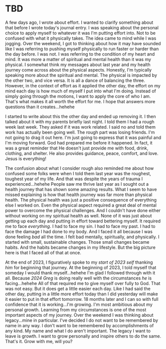 # TBD

A few days ago, I wrote about effort. I wanted to clarify something about that before I wrote today's journal entry. I was speaking about the personal choice to apply myself to whatever it was I'm putting effort into. Not to be confused with what it physically takes. The idea came to mind while I was jogging. Over the weekend, I got to thinking about how it may have sounded like I was referring to pushing myself physically to run faster or harder than the day before. I was not. I was referring to the condition of my heart and mind. It was more a matter of spiritual and mental health than it was my physical. I somewhat think my messages about last year and my health journey come across about the physical aspects. Honestly, I'm typically speaking more about the spiritual and mental. The physical is impacted by the other two, and vice versa. It is all a dance of balancing the three. However, in the context of effort as it applied the other day, the effort on my mind each day is how much of myself I put into what I'm doing. Instead of simply going through the motions, I want to apply the core of who I am. That's what makes it all worth the effort for me. I hope that answers more questions than it creates...hehehe

I started to write about this the other day and ended up removing it. I then talked about it with my parents briefly last night. I told them I had a rough week last week. They asked if it was work related. I said no and told them work has actually been going well. The rough part was losing friends. I'm not going to drag it out here. I'm just going to express that it was painful and I'm moving forward. God had prepared me before it happened. In fact, it was a great reminder that He doesn't just provide me with food, drink, clothing, and shelter. He also provides guidance, peace, comfort, and love. Jesus is everything!

The confusion about what I consider rough also reminded me about how confused some folks were when I told them last year was the roughest, toughest year of my life. And that was despite the years of trauma I experienced...hehehe People saw me thrive last year as I sought out a health journey that has shown some amazing results. What I seem to have missed explaining is how that health journey was far more than physical health. The physical health was just a positive consequence of everything else I worked on. Even the physical aspect required a great deal of mental power to overcome the physical challenges. And I couldn't have done either without working on my spiritual health as well. None of it was just about getting up each day and putting in effort toward bettering myself. It required me to face *everything*. I had to face my sin. I had to face my past. I had to face the damage I had done to my body. And I faced it all because I was done feeling *bad* all the time. I felt bad mentally, spiritually, and physically. I started with small, sustainable changes. Those small changes became habits. And the habits became changes in my lifestyle. But the big picture here is that I faced all of that at once.

At the end of 2023, I figuratively spoke to my *start of 2023 self* thanking *him* for beginning that journey. At the beginning of 2023, I told myself that someday I would thank myself...hehehe I'm glad I followed through with it all. Because *2024 Greg* is doing really well with the circumstances *he* is facing...hehehe All of that required me to give myself over fully to God. That was not easy. But it does get a little easier each day. Like I had said the other day, putting in a little more effort today than I did yesterday will make it easier to put in that effort tomorrow. 18 months later and I can so with full confidence that it is working...I'm growing. I'm most ambitious about my personal growth. Learning from my circumstances is one of the most important aspects of my journey. Over the weekend I was thinking about legacy...mine in particular. I've decided I do not want to be remembered by name in any way. I don't want to be remembered by accomplishments of any kind. My name and what I do aren't important. The legacy I want to leave is growth. I want to grow personally and inspire others to do the same. That's it. Grow with me, will you?

